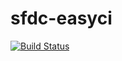 # sfdc-easyci

[![Build Status](https://travis-ci.org/micheletriaca/sfdc-easyci.svg?branch=master)](https://travis-ci.org/micheletriaca/sfdc-easyci)